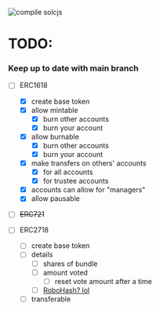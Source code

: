 ![compile solcjs](https://github.com/chriscrutt/openzeppelin-contracts/workflows/compile%20solcjs/badge.svg?event=push)

# TODO:

### Keep up to date with main branch

- [ ] ERC1618

  - [x] create base token
  - [x] allow mintable
    - [x] burn other accounts
    - [x] burn your account
  - [x] allow burnable
    - [x] burn other accounts
    - [x] burn your account
  - [x] make transfers on others' accounts
    - [x] for all accounts
    - [x] for trustee accounts
  - [x] accounts can allow for "managers"
  - [x] allow pausable

- [ ] ~~ERC721~~

- [ ] ERC2718
    - [ ] create base token
    - [ ] details
      - [ ] shares of bundle
      - [ ] amount voted
        - [ ] reset vote amount after a time
      - [ ] [RoboHash? lol](https://robohash.org/)
    - [ ] transferable
